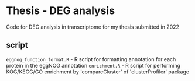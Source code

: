 # Thesis - DEG analysis
Code for DEG analysis in transcriptome for my thesis submitted in 2022

## script
`eggnog_function_format.R` - R script for formatting annotation for each protein in the eggNOG annotation
`enrichment.R` - R script for performing KOG/KEGG/GO enrichment by 'compareCluster' of 'clusterProfiler' package
